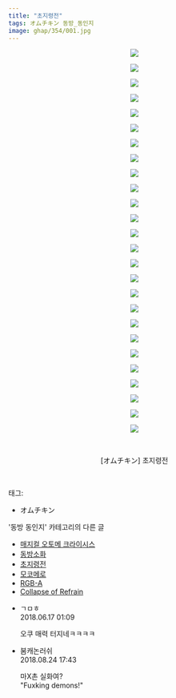 ```yaml
---
title: "초지령전"
tags: オムチキン 동방_동인지
image: ghap/354/001.jpg
---
```

<div class="article">
<p style="text-align: center; clear: none; float: none;"><img src="{{ site.nasurl }}/ghap/354/001.jpg"/></p>
<p style="text-align: center; clear: none; float: none;"><img src="{{ site.nasurl }}/ghap/354/002.jpg"/></p>
<p style="text-align: center; clear: none; float: none;"><img src="{{ site.nasurl }}/ghap/354/003.jpg"/></p>
<p style="text-align: center; clear: none; float: none;"><img src="{{ site.nasurl }}/ghap/354/004.jpg"/></p>
<p style="text-align: center; clear: none; float: none;"><img src="{{ site.nasurl }}/ghap/354/005.jpg"/></p>
<p style="text-align: center; clear: none; float: none;"><img src="{{ site.nasurl }}/ghap/354/006.jpg"/></p>
<p style="text-align: center; clear: none; float: none;"><img src="{{ site.nasurl }}/ghap/354/007.jpg"/></p>
<p style="text-align: center; clear: none; float: none;"><img src="{{ site.nasurl }}/ghap/354/008.jpg"/></p>
<p style="text-align: center; clear: none; float: none;"><img src="{{ site.nasurl }}/ghap/354/009.jpg"/></p>
<p style="text-align: center; clear: none; float: none;"><img src="{{ site.nasurl }}/ghap/354/010.jpg"/></p>
<p style="text-align: center; clear: none; float: none;"><img src="{{ site.nasurl }}/ghap/354/011.jpg"/></p>
<p style="text-align: center; clear: none; float: none;"><img src="{{ site.nasurl }}/ghap/354/012.jpg"/></p>
<p style="text-align: center; clear: none; float: none;"><img src="{{ site.nasurl }}/ghap/354/013.jpg"/></p>
<p style="text-align: center; clear: none; float: none;"><img src="{{ site.nasurl }}/ghap/354/014.jpg"/></p>
<p style="text-align: center; clear: none; float: none;"><img src="{{ site.nasurl }}/ghap/354/015.jpg"/></p>
<p style="text-align: center; clear: none; float: none;"><img src="{{ site.nasurl }}/ghap/354/016.jpg"/></p>
<p style="text-align: center; clear: none; float: none;"><img src="{{ site.nasurl }}/ghap/354/017.jpg"/></p>
<p style="text-align: center; clear: none; float: none;"><img src="{{ site.nasurl }}/ghap/354/018.jpg"/></p>
<p style="text-align: center; clear: none; float: none;"><img src="{{ site.nasurl }}/ghap/354/019.jpg"/></p>
<p style="text-align: center; clear: none; float: none;"><img src="{{ site.nasurl }}/ghap/354/020.jpg"/></p>
<p style="text-align: center; clear: none; float: none;"><img src="{{ site.nasurl }}/ghap/354/021.jpg"/></p>
<p style="text-align: center; clear: none; float: none;"><img src="{{ site.nasurl }}/ghap/354/022.jpg"/></p>
<p style="text-align: center; clear: none; float: none;"><img src="{{ site.nasurl }}/ghap/354/023.jpg"/></p>
<p style="text-align: center; clear: none; float: none;"><img src="{{ site.nasurl }}/ghap/354/024.jpg"/></p>
<p style="text-align: center; clear: none; float: none;"><img src="{{ site.nasurl }}/ghap/354/025.jpg"/></p>
<p style="text-align: center; clear: none; float: none;"><img src="{{ site.nasurl }}/ghap/354/026.jpg"/></p>
<p style="text-align: center; clear: none; float: none;"><br/></p>
<p style="text-align: center; clear: none; float: none;">[オムチキン] 초지령전</p>
<p><br/></p>
</div><div class="tagTrail">
<p>태그: </p>
<ul>
<li>オムチキン</li>
</ul>
</div><div class="another">
<p>'동방 동인지' 카테고리의 다른 글</p>
<ul>
<li><a href="/2016-06-20-ghap_357">매지컬 오토메 크라이시스</a></li>
<li><a href="/2016-06-20-ghap_356">동방소화</a></li>
<li><a href="/2016-06-20-ghap_354">초지령전</a></li>
<li><a href="/2016-06-20-ghap_353">모코메로</a></li>
<li><a href="/2016-06-20-ghap_351">RGB-A</a></li>
<li><a href="/2016-06-20-ghap_350">Collapse of Refrain</a></li>
</ul>
</div><div class="cb_module cb_fluid">
<div class="cb_wrt cb_profile">
<div class="comment">
<ul>
<li class="cb_thumb_off" id="comment15271687">
<div class="cb_comment_area">
<div class="cb_info_area">
<div class="cb_section">
<span class="cb_nick_name">ㄱㅁㅎ</span>
</div>
<div class="cb_section">
<span class="cb_date">2018.06.17 01:09 </span>
</div>
</div>
<div class="cb_dsc_comment">
<p class="cb_dsc">
											오쿠 매력 터지네ㅋㅋㅋㅋ
										</p>
</div>
</div></li>
<li class="cb_thumb_off" id="comment15316550">
<div class="cb_comment_area">
<div class="cb_info_area">
<div class="cb_section">
<span class="cb_nick_name">붐캐논러쉬</span>
</div>
<div class="cb_section">
<span class="cb_date">2018.08.24 17:43 </span>
</div>
</div>
<div class="cb_dsc_comment">
<p class="cb_dsc">
											마X촌 실화여?<br/>
"Fuxking demons!"
										</p>
</div>
</div></li>
</ul>
</div>
</div><!-- commentList close -->
</div>